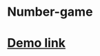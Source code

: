 # Number-game
<h1><a href="https://yousuf-number-game.netlify.app" target="_blank">Demo link</a></h1>
